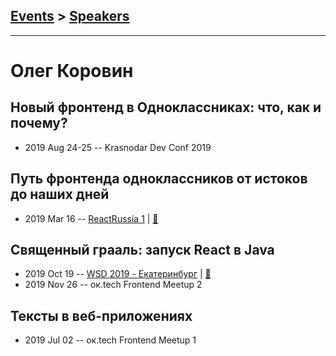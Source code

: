 ## [Events](../README.md) > [Speakers](../speakers.md)
---

# Олег Коровин

## Новый фронтенд в Одноклассниках: что, как и почему?
- 2019 Aug 24-25 -- Krasnodar Dev Conf 2019    
## Путь фронтенда одноклассников от истоков до наших дней
- 2019 Mar 16 -- [ReactRussia 1](https://www.youtube.com/watch?v=hcboJotsTsA)  | [:notebook:](https://djmadcow.github.io/react-russia-meetup-1/assets/player/KeynoteDHTMLPlayer.html)  
## Священный грааль: запуск React в Java
- 2019 Oct 19 -- [WSD 2019 - Екатеринбург](https://www.youtube.com/watch?v=DsfnFrwKksA&t=18324s)  | [:notebook:](https://wsd.events/2019/10/19/pres/react-java.pdf)  
- 2019 Nov 26 -- ок.tech Frontend Meetup 2    
## Тексты в веб-приложениях
- 2019 Jul 02 -- ок.tech Frontend Meetup 1    
